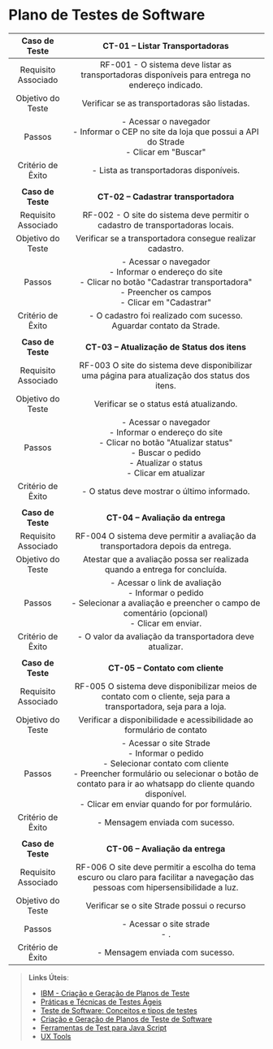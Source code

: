 # Plano de Testes de Software

| **Caso de Teste** 	| **CT-01 – Listar Transportadoras** 	|
|:---:	|:---:	|
|	Requisito Associado 	| RF-001 - O sistema deve listar as transportadoras disponíveis para entrega no endereço indicado. |
| Objetivo do Teste 	| Verificar se as transportadoras são listadas. |
| Passos 	| - Acessar o navegador <br> - Informar o CEP no site da loja que possui a API do Strade<br> - Clicar em "Buscar" <br>  |
|Critério de Êxito | - Lista as transportadoras disponíveis. |
|  	|  	|
| **Caso de Teste** 	| **CT-02 – Cadastrar transportadora**	|
|Requisito Associado | RF-002	- O site do sistema deve permitir o cadastro de transportadoras locais. |
| Objetivo do Teste 	| Verificar se a transportadora consegue realizar cadastro. |
| Passos 	| - Acessar o navegador <br> - Informar o endereço do site<br> - Clicar no botão "Cadastrar transportadora" <br> - Preencher os campos <br> - Clicar em "Cadastrar" |
|Critério de Êxito | - O cadastro foi realizado com sucesso. Aguardar contato da Strade. |
|  	|  	|
| **Caso de Teste** 	| **CT-03 – Atualização de Status dos itens**	|
|Requisito Associado | RF-003 O site do sistema deve disponibilizar uma página para atualização dos status dos itens. |
| Objetivo do Teste 	| Verificar se o status está atualizando. |
| Passos 	| - Acessar o navegador <br> - Informar o endereço do site<br> - Clicar no botão "Atualizar status" <br> - Buscar o pedido <br> - Atualizar o status <br> - Clicar em atualizar|
|Critério de Êxito | - O status deve mostrar o último informado. |
|  	|  	|
| **Caso de Teste** 	| **CT-04 – Avaliação da entrega**	|
|Requisito Associado | RF-004 O sistema deve permitir a avaliação da transportadora depois da entrega. |
| Objetivo do Teste 	|  Atestar que a avaliação possa ser realizada quando a entrega for concluída. |
| Passos 	| - Acessar o link de avaliação <br> - Informar o pedido<br> - Selecionar a avaliação e preencher o campo de comentário (opcional)<br> - Clicar em enviar.|
|Critério de Êxito | - O valor da avaliação da transportadora deve atualizar. |
|  	|  	|
| **Caso de Teste** 	| **CT-05 – Contato com cliente**	|
|Requisito Associado | RF-005 O sistema deve disponibilizar meios de contato com o cliente, seja para a transportadora, seja para a loja. |
| Objetivo do Teste 	|  Verificar a disponibilidade e acessibilidade ao formulário de contato |
| Passos 	| - Acessar o site Strade <br> - Informar o pedido<br> - Selecionar contato com cliente<br> - Preencher formulário ou selecionar o botão de contato para ir ao whatsapp do cliente quando disponível. <br> - Clicar em enviar quando for por formulário.|
|Critério de Êxito | - Mensagem enviada com sucesso. |
|  	|  	|
| **Caso de Teste** 	| **CT-06 – Avaliação da entrega**	|
|Requisito Associado | RF-006 O site deve permitir a escolha do tema escuro ou claro para facilitar a navegação das pessoas com hipersensibilidade a luz. |
| Objetivo do Teste 	|  Verificar se o site Strade possui o recurso |
| Passos 	| - Acessar o site strade <br> - .|
|Critério de Êxito | - Mensagem enviada com sucesso. |


 
> **Links Úteis**:
> - [IBM - Criação e Geração de Planos de Teste](https://www.ibm.com/developerworks/br/local/rational/criacao_geracao_planos_testes_software/index.html)
> - [Práticas e Técnicas de Testes Ágeis](http://assiste.serpro.gov.br/serproagil/Apresenta/slides.pdf)
> -  [Teste de Software: Conceitos e tipos de testes](https://blog.onedaytesting.com.br/teste-de-software/)
> - [Criação e Geração de Planos de Teste de Software](https://www.ibm.com/developerworks/br/local/rational/criacao_geracao_planos_testes_software/index.html)
> - [Ferramentas de Test para Java Script](https://geekflare.com/javascript-unit-testing/)
> - [UX Tools](https://uxdesign.cc/ux-user-research-and-user-testing-tools-2d339d379dc7)

